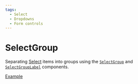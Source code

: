 ```yaml
---
tags:
  - Select
  - Dropdowns
  - Form controls
---
```


# SelectGroup

<div data-description>

Separating <a href="/components/select">Select</a> items into groups using the <a href="/reference/select-group"><code>SelectGroup</code></a> and <a href="/reference/select-group-label"><code>SelectGroupLabel</code></a> components.

</div>

<div data-tags></div>

<a href="./index.tsx" data-playground>Example</a>
